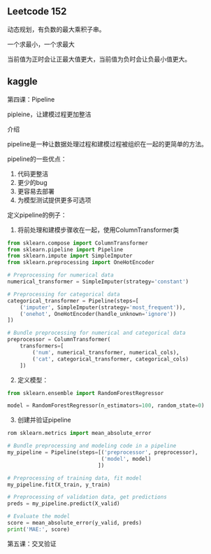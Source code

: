 ## Leetcode 152

动态规划，有负数的最大乘积子串。

一个求最小，一个求最大

当前值为正时会让正最大值更大，当前值为负时会让负最小值更大。

## kaggle

第四课：Pipeline

pipleine，让建模过程更加整洁

介绍

pipeline是一种让数据处理过程和建模过程被组织在一起的更简单的方法。

pipeline的一些优点：

1. 代码更整洁
2. 更少的bug
3. 更容易去部署
4. 为模型测试提供更多可选项

定义pipeline的例子：

1. 将前处理和建模步骤收在一起，使用ColumnTransformer类

```python
from sklearn.compose import ColumnTransformer
from sklearn.pipeline import Pipeline
from sklearn.impute import SimpleImputer
from sklearn.preprocessing import OneHotEncoder

# Preprocessing for numerical data
numerical_transformer = SimpleImputer(strategy='constant')

# Preprocessing for categorical data
categorical_transformer = Pipeline(steps=[
    ('imputer', SimpleImputer(strategy='most_frequent')),
    ('onehot', OneHotEncoder(handle_unknown='ignore'))
])

# Bundle preprocessing for numerical and categorical data
preprocessor = ColumnTransformer(
    transformers=[
        ('num', numerical_transformer, numerical_cols),
        ('cat', categorical_transformer, categorical_cols)
    ])
```

2. 定义模型：

```python
from sklearn.ensemble import RandomForestRegressor

model = RandomForestRegressor(n_estimators=100, random_state=0)
```

3. 创建并验证pipeline

```python
rom sklearn.metrics import mean_absolute_error

# Bundle preprocessing and modeling code in a pipeline
my_pipeline = Pipeline(steps=[('preprocessor', preprocessor),
                              ('model', model)
                             ])

# Preprocessing of training data, fit model 
my_pipeline.fit(X_train, y_train)

# Preprocessing of validation data, get predictions
preds = my_pipeline.predict(X_valid)

# Evaluate the model
score = mean_absolute_error(y_valid, preds)
print('MAE:', score)
```

第五课：交叉验证


